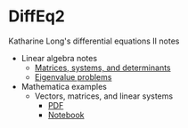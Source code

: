 # DiffEq2
Katharine Long's differential equations II notes

- Linear algebra notes
  - [Matrices, systems, and determinants](https://github.com/krlong014/LACrashCourse/blob/main/LAMatrices.pdf)
  - [Eigenvalue problems](https://github.com/krlong014/LACrashCourse/blob/main/LAEigen.pdf)
- Mathematica examples
  - Vectors, matrices, and linear systems
    - [PDF](https://github.com/krlong014/MathematicaNotes/blob/main/LinearAlgebra/BasicLA.pdf)
    - [Notebook](https://github.com/krlong014/MathematicaNotes/blob/main/LinearAlgebra/BasicLA.nb)
